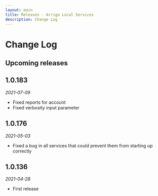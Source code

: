 ```yaml
---
layout: main
title: Releases - Arrigo Local Services
description: Change Log
---
```


# Change Log

## Upcoming releases

## 1.0.183

*2021-07-09*

* Fixed reports for account
* Fixed verbosity input parameter

## 1.0.176

*2021-05-03*

* Fixed a bug in all services that could prevent them from starting up correctly

## 1.0.136

*2021-04-28*

* First release
